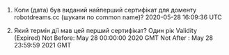 1. Коли (дата) був виданий найперший сертифікат для доменту robotdreams.cc (шукати по common name)?
2020-05-28  16:09:36 UTC	

2. Який термін дії мав цей перший сертифікат?
Один рік
Validity (Expired)
            Not Before: May 28 00:00:00 2020 GMT
            Not After : May 28 23:59:59 2021 GMT